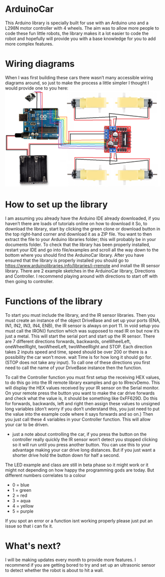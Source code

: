 # ArduinoCar

This Arduino library is specially built for use with an Arduino uno and a L298N motor controller with 4 wheels. 
The aim was to allow more people to code these fun little robots, the library makes it a lot easier to code the robot and hopefully will provide you with a base knowledge for you to add more complex features. 



# Wiring diagrams 
When I was first building these cars there wasn’t many accessible wiring diagrams around, so just to make the process a little simpler I thought I would provide one to you here:
![GitHub Logo](/images/robotWiringDiagram.png)
# How to set up the library 
I am assuming you already have the Arduino IDE already downloaded, if you haven’t there are loads of tutorials online on how to download it 
So, to download the library, start by clicking the green clone or download button in the top right-hand corner and download it as a ZIP file. 
You want to then extract the file to your Arduino libraries folder; this will probably be in your documents folder. 
To check that the library has been properly installed, restart your IDE and go into file/examples and scroll all the way down to the bottom where you should find the ArduinoCar library. 
After you have ensured that the library is properly installed you should go to https://www.arduinolibraries.info/libraries/i-rremote and install the IR sensor library. 
There are 2 example sketches in the ArduinoCar library, Directions and Controller. I recommend playing around with directions to start off with then going to controller. 
# Functions of the library 
To start you must include the library, and the IR sensor libraries. Then you must create an instance of the object DriveBase and set up your ports (ENA, IN1, IN2, IN3, IN4, ENB), the IR sensor is always on port 11. 
In void setup you must call the IRON() function which was supposed to read IR on but now it’s just a metal. This will start the serial port and start up the IR sensor.
There are 7 different directions forwards, backwards, oneWheelLeft, oneWheelRight, twoWheelLeft, twoWheelRight and STOP. Each direction takes 2 inputs speed and time, speed should be over 200 or there is a possibility the car won’t move. wait Time is for how long it should go for. (STOP does not take any input). 
To call one of these directions you first need to call the name of your DriveBase instance then the function.

To call the Controller function you must first setup the receiving HEX values, to do this go into the IR remote library examples and go to IRrecvDemo. This will display the HEX values received by your IR sensor on the Serial monitor. On your remote press the button you want to make the car drive forwards and check what the value is, it should be something like 0xFF629D. 
Do this for forwards, backwards, left and right then assign these values to unsigned long variables (don’t worry if you don’t understand this, you just need to put the value into the example code where it says forwards and so on.)
Then you just call these 4 variables in your Controller function. This will allow your car to be driven. 
* just a note about controlling the car, if you press the button on the controller really quickly the IR sensor won’t detect you stopped clicking so it will run until you press another button. You can use this to your advantage making your car drive long distances. But if you just want a shorter drive hold the button down for half a second. 

The LED example and class are still in beta phase so it might work or it might not depending on how happy the programming gods are today. But different numbers correlates to a colour
* 0 = blue 
* 1 = green 
* 2 = red
* 3 = aqua 
* 4 = yellow 
* 5 = purple 


If you spot an error or a function isnt working properly please just put an issue so that i can fix it. 

# What's next?
I will be making updates every month to provide more features. I recommend if you are getting bored to try and set up an ultrasonic sensor to detect whether the robot is about to hit a wall.
